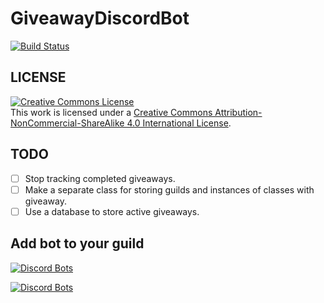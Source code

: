 # GiveawayDiscordBot
[![Build Status](https://travis-ci.com/megoRU/GiveawayDiscordBot.svg?branch=main)](https://travis-ci.com/megoRU/GiveawayDiscordBot)
## LICENSE

<a rel="license" href="http://creativecommons.org/licenses/by-nc-sa/4.0/"><img alt="Creative Commons License" style="border-width:0" src="https://i.creativecommons.org/l/by-nc-sa/4.0/88x31.png" /></a><br />This work is licensed under a <a rel="license" href="http://creativecommons.org/licenses/by-nc-sa/4.0/">Creative Commons Attribution-NonCommercial-ShareAlike 4.0 International License</a>.

## TODO

-   [ ]   Stop tracking completed giveaways.
-   [ ]   Make a separate class for storing guilds and instances of classes with giveaway.
-   [ ]   Use a database to store active giveaways.

## Add bot to your guild
[![Discord Bots](https://top.gg/api/widget/servers/808277484524011531.svg)](https://top.gg/bot/808277484524011531)

[![Discord Bots](https://top.gg/api/widget/808277484524011531.svg)](https://top.gg/bot/808277484524011531)
